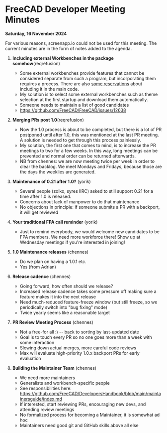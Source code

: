 # FreeCAD Developer Meeting Minutes

**Saturday, 16 November 2024**

For various reasons, screenapp.io could not be used for this meeting. The current minutes are in the form of notes added to the agenda.
1. **Including external Workbenches in the package somehow**(reqrefusion)
   - Some external workbenches provide features that cannot be considered separate from such a program, but incorporating them requires a process. There are also [some reservations](https://forum.freecad.org/viewtopic.php?p=790032#p789810) about including it in the main code.
   - My solution is to select some external workbenches such as theme selection at the first startup and download them automatically.
   - Someone needs to maintain a list of good candidates
   - https://github.com/FreeCAD/FreeCAD/issues/12638
   
2. **Merging PRs post 1.0**(reqrefusion)
   - Now the 1.0 process is about to be completed, but there is a lot of PR postponed until after 1.0, this was mentioned at the last PR meeting. A solution is needed to get through this process painlessly.
   - My solution, the first one that comes to mind, is to increase the PR meetings to two for a few weeks. In this way, long meetings can be prevented and normal order can be returned afterwards.
   - NB from chennes: we are now meeting twice per week in order to clear the backlog. We meet Mondays and Fridays, because those are the days the weeklies are generated.
   
3. **Maintenance of 0.21 after 1.0?** (yorik)
   - Several people (zolko, syres IIRC) asked to still support 0.21 for a time after 1.0 is released.
   - Concerns about lack of manpower to do that maintenance
   - No objections in principle: if someone submits a PR with a backport, it will get reviewed
   
4. **Your traditional FPA call reminder** (yorik)
   - Just to remind everybody, we would welcome new candidates to be FPA members. We need more workforce there! Show up at Wednesday meetings if you're interested in joining!
   
5. **1.0 Maintenance releases** (chennes)
   - Do we plan on having a 1.0.1 etc.
   - Yes (from Adrian)
   
6. **Release cadence** (chennes)
   - Going forward, how often should we release?
   - Increased release cadence takes some pressure off making sure a feature makes it into the next release
   - Need much-reduced feature-freeze window (but still freeze, so we periodically switch into "bug fixing" mode)
   - Twice yearly seems like a reasonable target
   
7. **PR Review Meeting Process** (chennes)
   - Not a free-for all :) -- back to sorting by last-updated date
   - Goal is to touch every PR so no one goes more than a week with some interaction
   - Slowing down actual merges, more careful code reviews
   - Max will evaluate high-priority 1.0.x backport PRs for early evaluation
   
8. **Building the Maintainer Team** (chennes)
   - We need more maintainers
   - Generalists and workbench-specific people
   - See responsibilities here: https://github.com/FreeCAD/DevelopersHandbook/blob/main/maintainersguide/index.md
   - If interested, start reviewing PRs, encouraging new devs, and attending review meetings
   - No formalized process for becoming a Maintainer, it is somewhat ad hoc
   - Maintainers need good git and GitHub skills above all else 
